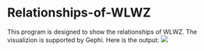 # Relationships-of-WLWZ
This program is designed to show the relationships of WLWZ.
The visualizion is supported by Gephi.
Here is the output:
![](http://i4.buimg.com/588926/e9b3979e87952c57.png)
